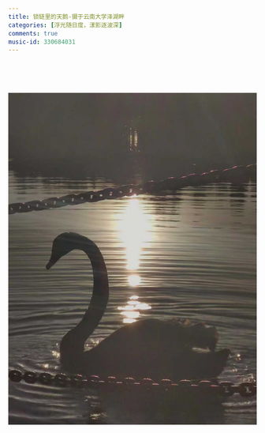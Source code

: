```yaml
---
title: 锁链里的天鹅-摄于云南大学泽湖畔
categories: [浮光随日度，漾影逐波深]
comments: true
music-id: 330684031
---
```


>
<BR><BR><BR>

<img src="/assets/img/天鹅.jpg">

